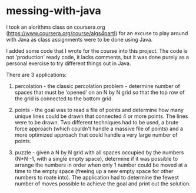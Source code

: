 messing-with-java
=================

I took an alorithms class on coursera.org (https://www.coursera.org/course/algs4partI) for an excuse to play around with Java as class assignments were to be done using Java.

I added some code that I wrote for the course into this project.  The code is not 'production' ready code, it lacks comments, but it was done purely as a personal exercise to try different things out in Java.

There are 3 applications:
1. percolation - the classic percolation problem - determine number of spaces that must be 'opened' on an N by N grid so that the top row of the grid is connected to the bottom grid.

2. points - the goal was to read a file of points and determine how many unique lines could be drawn that connected 4 or more points.  The lines were to be drawn.  Two different techniques had to be used, a brute force approach (which couldn't handle a massive file of points) and a more optimized approach that could handle a very large number of points.

3. puzzle - given a N by N grid with all spaces occupied by the numbers (N*N -1, with a single empty space), determine if it was possible to arrange the numbers in order when only 1 number could be moved at a time to the empty space (freeing up a new empty space for other numbers to roate into).  The application had to determine the fewest number of moves possible to achieve the goal and print out the solution.

